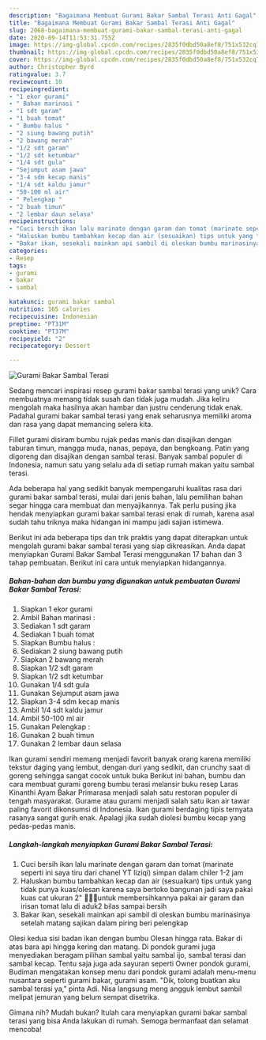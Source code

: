 ```yaml
---
description: "Bagaimana Membuat Gurami Bakar Sambal Terasi Anti Gagal"
title: "Bagaimana Membuat Gurami Bakar Sambal Terasi Anti Gagal"
slug: 2068-bagaimana-membuat-gurami-bakar-sambal-terasi-anti-gagal
date: 2020-09-14T11:53:31.755Z
image: https://img-global.cpcdn.com/recipes/2835f0dbd50a8ef8/751x532cq70/gurami-bakar-sambal-terasi-foto-resep-utama.jpg
thumbnail: https://img-global.cpcdn.com/recipes/2835f0dbd50a8ef8/751x532cq70/gurami-bakar-sambal-terasi-foto-resep-utama.jpg
cover: https://img-global.cpcdn.com/recipes/2835f0dbd50a8ef8/751x532cq70/gurami-bakar-sambal-terasi-foto-resep-utama.jpg
author: Christopher Byrd
ratingvalue: 3.7
reviewcount: 10
recipeingredient:
- "1 ekor gurami"
- " Bahan marinasi "
- "1 sdt garam"
- "1 buah tomat"
- " Bumbu halus "
- "2 siung bawang putih"
- "2 bawang merah"
- "1/2 sdt garam"
- "1/2 sdt ketumbar"
- "1/4 sdt gula"
- "Sejumput asam jawa"
- "3-4 sdm kecap manis"
- "1/4 sdt kaldu jamur"
- "50-100 ml air"
- " Pelengkap "
- "2 buah timun"
- "2 lembar daun selasa"
recipeinstructions:
- "Cuci bersih ikan lalu marinate dengan garam dan tomat (marinate seperti ini saya tiru dari chanel YT liziqi) simpan dalam chiler 1-2 jam"
- "Haluskan bumbu tambahkan kecap dan air (sesuaikan) tips untuk yang tidak punya kuas/olesan karena saya bertoko bangunan jadi saya pakai kuas cat ukuran 2&#34; 🙏🏻😅untuk membersihkannya pakai air garam dan irisan tomat lalu di aduk2 bilas sampai bersih"
- "Bakar ikan, sesekali mainkan api sambil di oleskan bumbu marinasinya setelah matang sajikan dalam piring beri pelengkap"
categories:
- Resep
tags:
- gurami
- bakar
- sambal

katakunci: gurami bakar sambal 
nutrition: 165 calories
recipecuisine: Indonesian
preptime: "PT31M"
cooktime: "PT37M"
recipeyield: "2"
recipecategory: Dessert

---
```



![Gurami Bakar Sambal Terasi](https://img-global.cpcdn.com/recipes/2835f0dbd50a8ef8/751x532cq70/gurami-bakar-sambal-terasi-foto-resep-utama.jpg)

Sedang mencari inspirasi resep gurami bakar sambal terasi yang unik? Cara membuatnya memang tidak susah dan tidak juga mudah. Jika keliru mengolah maka hasilnya akan hambar dan justru cenderung tidak enak. Padahal gurami bakar sambal terasi yang enak seharusnya memiliki aroma dan rasa yang dapat memancing selera kita.

Fillet gurami disiram bumbu rujak pedas manis dan disajikan dengan taburan timun, mangga muda, nanas, pepaya, dan bengkoang. Patin yang digoreng dan disajikan dengan sambal terasi. Banyak sambal populer di Indonesia, namun satu yang selalu ada di setiap rumah makan yaitu sambal terasi.

Ada beberapa hal yang sedikit banyak mempengaruhi kualitas rasa dari gurami bakar sambal terasi, mulai dari jenis bahan, lalu pemilihan bahan segar hingga cara membuat dan menyajikannya. Tak perlu pusing jika hendak menyiapkan gurami bakar sambal terasi enak di rumah, karena asal sudah tahu triknya maka hidangan ini mampu jadi sajian istimewa.


Berikut ini ada beberapa tips dan trik praktis yang dapat diterapkan untuk mengolah gurami bakar sambal terasi yang siap dikreasikan. Anda dapat menyiapkan Gurami Bakar Sambal Terasi menggunakan 17 bahan dan 3 tahap pembuatan. Berikut ini cara untuk menyiapkan hidangannya.

<!--inarticleads1-->

##### Bahan-bahan dan bumbu yang digunakan untuk pembuatan Gurami Bakar Sambal Terasi:

1. Siapkan 1 ekor gurami
1. Ambil  Bahan marinasi :
1. Sediakan 1 sdt garam
1. Sediakan 1 buah tomat
1. Siapkan  Bumbu halus :
1. Sediakan 2 siung bawang putih
1. Siapkan 2 bawang merah
1. Siapkan 1/2 sdt garam
1. Siapkan 1/2 sdt ketumbar
1. Gunakan 1/4 sdt gula
1. Gunakan Sejumput asam jawa
1. Siapkan 3-4 sdm kecap manis
1. Ambil 1/4 sdt kaldu jamur
1. Ambil 50-100 ml air
1. Gunakan  Pelengkap :
1. Gunakan 2 buah timun
1. Gunakan 2 lembar daun selasa


Ikan gurami sendiri memang menjadi favorit banyak orang karena memiliki tekstur daging yang lembut, dengan duri yang sedikit, dan crunchy saat di goreng sehingga sangat cocok untuk buka Berikut ini bahan, bumbu dan cara membuat gurami goreng bumbu terasi melansir buku resep Laras Kinanthi Ayam Bakar Primarasa menjadi salah satu restoran populer di tengah masyarakat. Gurame atau gurami menjadi salah satu ikan air tawar paling favorit dikonsumsi di Indonesia. Ikan gurami berdaging tipis ternyata rasanya sangat gurih enak. Apalagi jika sudah diolesi bumbu kecap yang pedas-pedas manis. 

<!--inarticleads2-->

##### Langkah-langkah menyiapkan Gurami Bakar Sambal Terasi:

1. Cuci bersih ikan lalu marinate dengan garam dan tomat (marinate seperti ini saya tiru dari chanel YT liziqi) simpan dalam chiler 1-2 jam
1. Haluskan bumbu tambahkan kecap dan air (sesuaikan) tips untuk yang tidak punya kuas/olesan karena saya bertoko bangunan jadi saya pakai kuas cat ukuran 2&#34; 🙏🏻😅untuk membersihkannya pakai air garam dan irisan tomat lalu di aduk2 bilas sampai bersih
1. Bakar ikan, sesekali mainkan api sambil di oleskan bumbu marinasinya setelah matang sajikan dalam piring beri pelengkap


Olesi kedua sisi badan ikan dengan bumbu Olesan hingga rata. Bakar di atas bara api hingga kering dan matang. Di pondok gurami juga menyediakan beragam pilihan sambal yaitu sambal ijo, sambal terasi dan sambal kecap. Tentu saja juga ada sayuran seperti Owner pondok gurami, Budiman mengatakan konsep menu dari pondok gurami adalah menu-menu nusantara seperti gurami bakar, gurami asam. &#34;Dik, tolong buatkan aku sambal terasi ya,&#34; pinta Adi. Nisa langsung meng angguk lembut sambil melipat jemuran yang belum sempat disetrika. 

Gimana nih? Mudah bukan? Itulah cara menyiapkan gurami bakar sambal terasi yang bisa Anda lakukan di rumah. Semoga bermanfaat dan selamat mencoba!
